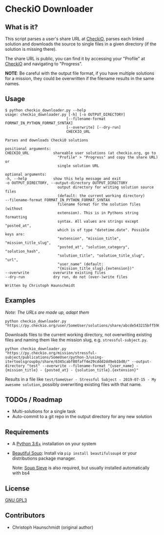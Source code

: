 # CheckiO Downloader

## What is it?

This script parses a user's share URL at [CheckiO](https://checkio.org),
parses each linked solution and downloads the source to single files in a
given directory (if the solution is missing there).

The share URL is public, you can find it by accessing your "Profile" at 
[CheckiO](https://checkio.org) and navigating to "Progress".

__NOTE__: Be careful with the output file format, if you have multiple
solutions for a mission, they could be overwritten if the filename results in
the same names.

## Usage

    $ python checkio_downloader.py --help
    usage: checkio_downloader.py [-h] [-o OUTPUT_DIRECTORY]
                                [--filename-format FORMAT_IN_PYTHON_FORMAT_SYNTAX]
                                [--overwrite] [--dry-run]
                                CHECKIO_URL

    Parses and downloads CheckiO solutions

    positional arguments:
    CHECKIO_URL           shareable user solutions (at checkio.org, go to
                            "Profile" > "Progress" and copy the share URL) or
                            single solution URL

    optional arguments:
    -h, --help            show this help message and exit
    -o OUTPUT_DIRECTORY, --output-directory OUTPUT_DIRECTORY
                            output directory for writing solution source files
                            (default: the current working directory)
    --filename-format FORMAT_IN_PYTHON_FORMAT_SYNTAX
                            filename format for the solution files (without
                            extension). This is in Pythons string formatting
                            syntax. All values are strings except "posted_at",
                            which is of type "datetime.date". Possible keys are:
                            "extension", "mission_title", "mission_title_slug",
                            "posted_at", "solution_category", "solution_hash",
                            "solution_title", "solution_title_slug", "url",
                            "user_name" (default:
                            "{mission_title_slug}.{extension})"
    --overwrite           overwrite existing files
    --dry-run             dry run, do not (over-)write files

    Written by Christoph Haunschmidt

## Examples

_Note: The URLs are made up, adapt them_

    python checkio_downloader.py "https://py.checkio.org/user/SomeUser/solutions/share/abcde543215bff5903597c48ce40dc53/"

Downloads files to the current working directory, not overwriting existing
files and naming them like the mission slug, e.g. `stressful-subject.py`.

    python checkio_downloader.py "https://py.checkio.org/mission/stressful-subject/publications/SomeUser/python-3/using-itertoolsgroupby/share/6345cabf80faff4e29cddd2dd9eb1bd0/" --output-directory "test" --overwrite --filename-format "{user_name} - {mission_title} - {posted_at} - {solution_title}.{extension}"

Results in a file like `test/SomeUser - Stressful Subject - 2019-07-15 - My awesome solution`,
possibly overwriting existing files with that name.

## TODOs / Roadmap

 - Multi-solutions for a single task
 - Auto-commit to a git repo in the output directory for any new solution

## Requirements

  - A [Python 3.6+](https://www.python.org/) installation on your system
  - [Beautiful Soup](https://www.crummy.com/software/BeautifulSoup/bs4/doc/):
    Install via `pip install beautifulsoup4` or your distributions package
    manager. 
    
    Note: [Soup Sieve](https://facelessuser.github.io/soupsieve/)
    is also required, but usually installed automatically with bs4 

## License

[GNU GPL3](https://www.gnu.org/licenses/gpl-3.0.html)

## Contributors

 - Christoph Haunschmidt (original author)